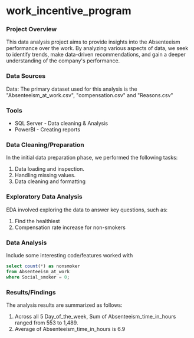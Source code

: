# work_incentive_program

### Project Overview

This data analysis project aims to provide insights into the Absenteeism performance  over the work. By analyzing various aspects of data, we seek to identify trends, make data-driven recommendations, and gain a deeper understanding of the company's performance.

### Data Sources

Data: The primary dataset used for this analysis is the "Absenteeism_at_work.csv", "compensation.csv" and "Reasons.csv"

### Tools

- SQL Server - Data cleaning & Analysis
-  PowerBI - Creating reports

### Data Cleaning/Preparation

In the initial data preparation phase, we performed the following tasks:
1. Data loading and inspection.
2. Handling missing values.
3. Data cleaning and formatting

### Exploratory Data Analysis

EDA involved exploring the data to answer key questions, such as:
1. Find the healthiest
2. Compensation rate increase for non-smokers

### Data Analysis

Include some interesting code/features worked with
  
  ```sql
select count(*) as nonsmoker
from Absenteeism_at_work
where Social_smoker = 0;
  ```

### Results/Findings

The analysis results are summarized as follows:
1. Across all 5 Day_of_the_week, Sum of Absenteeism_time_in_hours ranged from 553 to 1,489.
2. Average of Absenteeism_time_in_hours is 6.9








